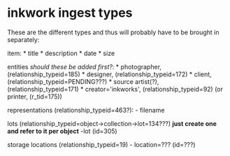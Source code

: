 inkwork ingest types
====================

These are the different types and thus will probably have to be brought in separately:

item:
	* title
	* description
	* date
	* size

entities *should these be added first?*:
	* photographer, (relationship_typeid=185) 
	* designer, (relationship_typeid=172)
	* client, (relationship_typeid=PENDING???)
	* source artist(?), (relationship_typeid=171)
	* creator='inkworks', (relationship_typeid=92) (or printer, (r_tid=175))

representations (relationship_typeid=463?):
	- filename

lots (relationship_typeid=object->collection->lot=134???) **just create one and refer to it per object**
	-lot (id=305)

storage locations (relationship_typeid=19)
	- location=??? (id=???)
